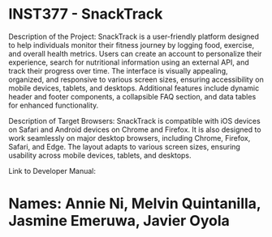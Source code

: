 # INST377 - SnackTrack
Description of the Project:
SnackTrack is a user-friendly platform designed to help individuals monitor their fitness journey by logging food, exercise, and overall health metrics. Users can create an account to personalize their experience, search for nutritional information using an external API, and track their progress over time. The interface is visually appealing, organized, and responsive to various screen sizes, ensuring accessibility on mobile devices, tablets, and desktops. Additional features include dynamic header and footer components, a collapsible FAQ section, and data tables for enhanced functionality.

Description of Target Browsers:
SnackTrack is compatible with iOS devices on Safari and Android devices on Chrome and Firefox. It is also designed to work seamlessly on major desktop browsers, including Chrome, Firefox, Safari, and Edge. The layout adapts to various screen sizes, ensuring usability across mobile devices, tablets, and desktops.

Link to Developer Manual:

# Names: Annie Ni, Melvin Quintanilla, Jasmine Emeruwa, Javier Oyola
